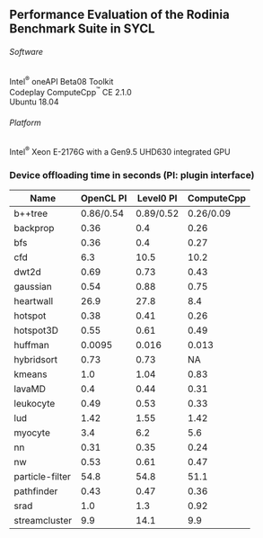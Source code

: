 ##  Performance Evaluation of the Rodinia Benchmark Suite in SYCL

###### Software 
Intel<sup>®</sup> oneAPI Beta08 Toolkit  
Codeplay ComputeCpp<sup>™</sup> CE 2.1.0  
Ubuntu 18.04
###### Platform
Intel<sup>®</sup> Xeon E-2176G with a Gen9.5 UHD630 integrated GPU


### Device offloading time in seconds (PI: plugin interface)

| Name | OpenCL PI | Level0 PI | ComputeCpp |
| --- | --- | --- | --- |
| b++tree | 0.86/0.54 | 0.89/0.52 | 0.26/0.09 |
| backprop | 0.36 | 0.4 | 0.26 |
| bfs | 0.36 | 0.4 | 0.27 |
| cfd | 6.3 | 10.5 | 10.2 |
| dwt2d | 0.69 | 0.73 | 0.43 |
| gaussian | 0.54 | 0.88 | 0.75 |
| heartwall | 26.9 | 27.8 | 8.4 |
| hotspot | 0.38 | 0.41 | 0.26 |
| hotspot3D | 0.55 | 0.61 | 0.49 |
| huffman | 0.0095 | 0.016 | 0.013 |
| hybridsort | 0.73 | 0.73 | NA |
| kmeans | 1.0 | 1.04 | 0.83 |
| lavaMD | 0.4 | 0.44 | 0.31 |
| leukocyte | 0.49 | 0.53 | 0.33 |
| lud | 1.42 | 1.55 | 1.42 |
| myocyte | 3.4 | 6.2 | 5.6 |
| nn | 0.31 | 0.35 | 0.24 |
| nw | 0.53 | 0.61 | 0.47 |
| particle-filter | 54.8 | 54.8 | 51.1 |
| pathfinder | 0.43 | 0.47 | 0.36 |
| srad | 1.0 | 1.3 | 0.92 |
| streamcluster | 9.9 | 14.1 | 9.9 |

